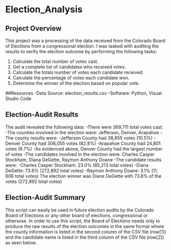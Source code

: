 # Election_Analysis

## Project Overview
This project was a processing of the data received from the Colorado Board of Elections from a congressional election. I was tasked with auditing the results to verify the election outcome by performing the following tasks:

1. Calculate the total number of votes cast.
2. Get a complete list of candidates who received votes. 
3. Calculate the totals number of votes each candidate received. 
4. Calculate the percentage of votes each candidate won.
5. Determine the winner of the election based on popular vote.

##Resources
-Data Source: election_results.csv
-Software: Python, Visual Studio Code

## Election-Audit Results
The audit revealed the following data:
-There were 369,711 total votes cast.
-The counties involved in the election were: Jefferson, Denver, Arapahoe
-The county results were:
  -Jefferson County had 38,855 votes (10.5%)
  -Denver County had 306,055 votes (82.8%)
  -Arapahoe County had 24,801 votes (6.7%)
-As evidenced above, Denver County had the largest number of votes
-The candidates involved in the election were: Charles Casper Stockham, Diana DeGette, Raymon Anthony Doane
-The candidate results were: 
  -Charles Casper Stockham: 23.0% (85,213 total votes)
  -Diana DeGette: 73.8% (272,892 total votes)
  -Raymon Anthony Doane: 3.1% (11, 606 total votes)
The election winner was Diane DeGette with 73.8% of the votes (272,892 total votes)

## Election-Audit Summary
This script can easily be used in future election audits by the Colorado Board of Elections or any other board of elections, congressional or otherwise. In order to use this script, the Board of Elections needs only to produce the raw results of the election outcomes in the same format where the county information is listed in the second column of the CSV file (row[1]) and the candidate name is listed in the third column of the CSV file (row[2]) as seen below. 
